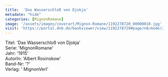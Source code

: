 ```yaml
---
title:  'Das Wasserschloß von Djokja'
metadate: "hide"
categories: [MignonRomane]
image: '/assets/images/coverart/Mignon-Romane/1192278720_00000010.jpg'
visit: 'https://portal.dnb.de/bookviewer/view/1192278720#page/n0/mode/2up'
---
```

Titel: 'Das Wasserschloß von Djokja' <br>
Serie: 'MignonRomane' <br>
Jahr: '1915' <br>
AutorIn: 'Albert Rosinskow' <br>
Band-Nr: '?' <br>
Verlag: ' MignonVerl'